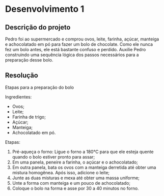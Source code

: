 # Desenvolvimento 1
## Descrição do projeto
Pedro foi ao supermercado e comprou ovos, leite, farinha, açúcar, manteiga e achocolatado em pó para fazer um bolo de chocolate. Como ele nunca fez um bolo antes, ele está bastante confuso e perdido. Auxilie Pedro construindo uma sequência lógica dos passos necessários para a preparação desse bolo.

## Resolução
Etapas para a preparação do bolo

Ingredientes: 
- Ovos;
- Leite;
- Farinha de trigo;
- Açúcar;
- Manteiga;
- Achocolatado em pó.

Etapas:
1. Pré-aqueça o forno: Ligue o forno a 180°C para que ele esteja quente quando o bolo estiver pronto para assar;
2. Em uma panela, peneire a farinha, o açúcar e o achocolatado;
3. Em outra panela, bata os ovos com a manteiga derretida até obter uma mistura homogênea. Após isso, adicione o leite;
4. Junte as duas misturas e mexa até obter uma massa uniforme;
5. Unte a forma com manteiga e um pouco de achocolatado;
6. Coloque o bolo na forma e asse por 30 a 40 minutos no forno.


